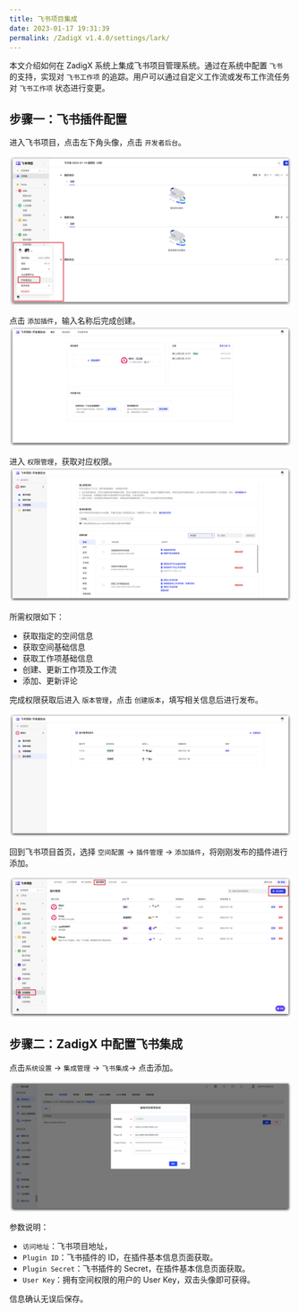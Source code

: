```yaml
---
title: 飞书项目集成
date: 2023-01-17 19:31:39
permalink: /ZadigX v1.4.0/settings/lark/
---
```


本文介绍如何在 ZadigX 系统上集成飞书项目管理系统。通过在系统中配置 `飞书` 的支持，实现对 `飞书工作项` 的追踪。用户可以通过自定义工作流或发布工作流任务对 `飞书工作项` 状态进行变更。

## 步骤一：飞书插件配置
进入飞书项目，点击左下角头像，点击 `开发者后台`。

![larkapp](../_images/larkapp_config_01.png)

点击 `添加插件`，输入名称后完成创建。
![larkapp](../_images/larkapp_config_02.png)

进入 `权限管理`，获取对应权限。
![larkapp](../_images/larkapp_config_03.png)

所需权限如下：
- 获取指定的空间信息
- 获取空间基础信息
- 获取工作项基础信息
- 创建、更新工作项及工作流
- 添加、更新评论


完成权限获取后进入 `版本管理`，点击 `创建版本`，填写相关信息后进行发布。

![larkapp](../_images/larkapp_config_04.png)

回到飞书项目首页，选择 `空间配置` -> `插件管理` -> `添加插件`，将刚刚发布的插件进行添加。

![larkapp](../_images/larkapp_config_05.png)


## 步骤二：ZadigX 中配置飞书集成

点击`系统设置` -> `集成管理`  -> `飞书集成`-> 点击添加。

![lark](../_images/lark1.png)

参数说明：
- `访问地址`：飞书项目地址，
- `Plugin ID`：飞书插件的 ID，在插件基本信息页面获取。
- `Plugin Secret`：飞书插件的 Secret，在插件基本信息页面获取。
- `User Key`：拥有空间权限的用户的 User Key，双击头像即可获得。

信息确认无误后保存。

